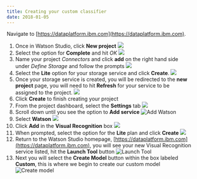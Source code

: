 ```yaml
---
title: Creating your custom classifier
date: 2018-01-05
---
```


Navigate to [https://dataplatform.ibm.com](https://dataplatform.ibm.com).

1. Once in Watson Studio, click **New project**
![](assets/watson_landing.png)
1. Select the option for **Complete** and hit *OK*
![](assets/watson_new_project.png)
1. Name your project *Connectors* and click **add** on the right hand side under *Define Storage* and follow the prompts
![](assets/watson_name_project.png)
1. Select the **Lite** option for your storage service and click **Create**.
![](assets/watson_create_storage.png)
1. Once your storage service is created, you will be redirected to the **new project** page, you will need to hit **Refresh** for your service to be assigned to the project.
![](assets/watson_refresh_storage.png)
1. Click **Create** to finish creating your project
1. From the project dashboard, select the **Settings** tab
![](assets/watson_project_dashboard.png)
1. Scroll down until you see the option to **Add service**
![Add Watson](assets/watson_add_service.png)
1. Select **Watson**
![](assets/watson_add_service_select_watson.png)
1. Click **Add** in the **Visual Recognition** box
![](assets/watson_add_visual_recognition.png)
1. When prompted, select the option for the **Lite** plan and click **Create**
![](assets/watson_add_visual_recognition_lite.png)
1. Return to the Watson Studio homepage, [https://dataplatform.ibm.com](https://dataplatform.ibm.com), you will see your new Visual Recognition service listed, hit the **Launch Tool** button
![Launch Tool](assets/watson_launch_visual_recognition.png)
1. Next you will select the **Create Model** button within the box labeled **Custom**, this is where we begin to create our custom model
![Create model](assets/visual_recognition_create_model.png)
